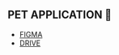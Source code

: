 ## PET APPLICATION 👋
- [FIGMA](https://www.figma.com/files/team/899368568662594186/PET-APPLICATION?fuid=899368560089925632)
- [DRIVE](https://drive.google.com/drive/u/0/folders/1zRalqlzc38YuqJikEXmUCbkR7372HMDg)
